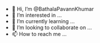- 👋 Hi, I’m @BathalaPavannKhumar
- 👀 I’m interested in ...
- 🌱 I’m currently learning ...
- 💞️ I’m looking to collaborate on ...
- 📫 How to reach me ...

<!---
BathalaPavannKhumar/BathalaPavannKhumar is a ✨ special ✨ repository because its `README.md` (this file) appears on your GitHub profile.
You can click the Preview link to take a look at your changes.
--->
